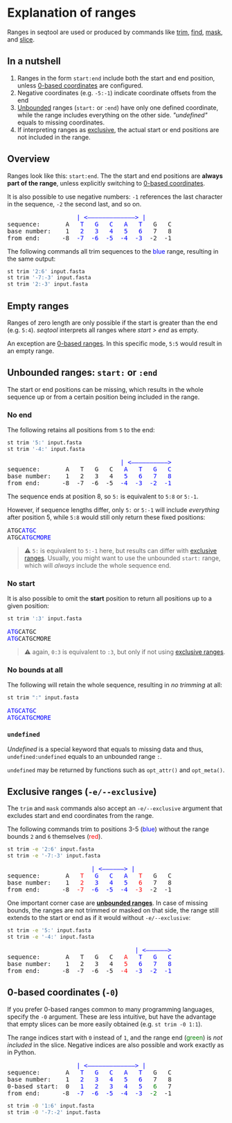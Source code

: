 # Explanation of ranges

Ranges in seqtool are used or produced by commands like [trim](trim.md), [find](find.md),
[mask](mask.md), and [slice](slice.md).

## In a nutshell

1. Ranges in the form `start:end` include both the start and end position,
   unless [0-based coordinates](#0-based-coordinates-0) are configured.
2. Negative coordinates (e.g. `-5:-1`) indicate coordinate offsets from the end
3. [Unbounded](#unbounded-ranges-start-or-end) ranges (`start:` or `:end`)
   have only one defined coordinate, while the range includes everything on the
   other side. *"undefined"* equals to missing coordinates.
4. If interpreting ranges as [exclusive](#exclusive-ranges-e-exclusive), the
   actual start or end positions are not included in the range.

## Overview

Ranges look like this: `start:end`.
The the start and end positions are **always part of the range**, unless
explicitly switching to [0-based coordinates](#0-based-coordinates-0).

It is also possible to use negative numbers: `-1` references the last character
in the sequence, `-2` the second last, and so on.

<pre>
                   <span style="color:blue">| <—————————————> | </span>
sequence:       A  <span style="color:blue"> T   G   C   A   T</span>   G   C
base number:    1  <span style="color:blue"> 2   3   4   5   6</span>   7   8
from end:      -8  <span style="color:blue">-7  -6  -5  -4  -3</span>  -2  -1
</pre>

The following commands all trim sequences to the <span style="color:blue">blue</span> range,
resulting in the same output:

```bash
st trim '2:6' input.fasta
st trim '-7:-3' input.fasta
st trim '2:-3' input.fasta
```

## Empty ranges

Ranges of zero length are only possible if the start is greater than the end
(e.g. `5:4`).
*seqtool* interprets all ranges where *start > end* as
empty.

An exception are [0-based ranges](#0-based-coordinates-0).
In this specific mode, `5:5` would result in an empty range.


## Unbounded ranges: `start:` or `:end`

The start or end positions can be missing, which results in the whole sequence
up or from a certain position being included in the range.

### No end

The following retains all positions from `5` to the end:

```bash
st trim '5:' input.fasta
st trim '-4:' input.fasta
```

<pre>
                               <span style="color:blue">| <——————————></span>
sequence:       A   T   G   C  <span style="color:blue"> A   T   G   C </span>
base number:    1   2   3   4  <span style="color:blue"> 5   6   7   8 </span>
from end:      -8  -7  -6  -5  <span style="color:blue">-4  -3  -2  -1 </span>
</pre>

The sequence ends at position 8, so `5:` is equivalent to `5:8` or `5:-1`.

However, if sequence lengths differ, only `5:` or `5:-1` will include *everything*
after position 5, while `5:8` would still only return these fixed positions:

<pre>
ATGC<span style="color:blue">ATGC</span>
ATGC<span style="color:blue">ATGCMORE</span>
</pre>

> ⚠️ `5:` is equivalent to `5:-1` here, but results can differ with
> [exclusive ranges](#exclusive-ranges-e-exclusive).
Usually, you might want to use the unbounded `start:` range, which will *always*
include the whole sequence end.

### No start

It is also possible to omit the **start** position to return all positions up to
a given position:

```bash
st trim ':3' input.fasta
```

<pre>
<span style="color:blue">ATG</span>CATGC
<span style="color:blue">ATG</span>CATGCMORE
</pre>

> ⚠️ again, `0:3` is equivalent to `:3`, but only if not using
> [exclusive ranges](#exclusive-ranges-e-exclusive).

### No bounds at all

The following will retain the whole sequence, resulting in *no trimming* at all:

```bash
st trim ":" input.fasta
```

<pre>
<span style="color:blue">ATGCATGC
ATGCATGCMORE</span>
</pre>

### `undefined`

*Undefined* is a special keyword that equals to missing data and thus,
`undefined:undefined` equals to an unbounded range `:`.

`undefined` may be returned by functions such as `opt_attr()` and `opt_meta()`.

## Exclusive ranges (`-e/--exclusive`)

The `trim` and `mask` commands also accept an `-e/--exclusive` argument
that excludes start and end coordinates from the range.

The following commands trim to positions 3-5 (<span style="color:blue">blue</span>)
without the range bounds `2` and `6` themselves (<span style="color:red">red</span>).

```bash
st trim -e '2:6' input.fasta
st trim -e '-7:-3' input.fasta
```

<pre>
                       <span style="color:blue">| <——————> |</span>
sequence:       A <span style="color:red">  T </span><span style="color:blue">  G   C   A </span><span style="color:red">  T</span>   G   C
base number:    1 <span style="color:red">  2 </span><span style="color:blue">  3   4   5 </span><span style="color:red">  6</span>   7   8
from end:      -8 <span style="color:red"> -7 </span><span style="color:blue"> -6  -5  -4 </span><span style="color:red"> -3</span>  -2  -1
</pre>

One important corner case are **[unbounded ranges](#unbounded-ranges-start-or-end)**.
In case of missing bounds, the ranges are not trimmed or masked on that side, the range
still extends to the start or end as if it would without `-e/--exclusive`:


```bash
st trim -e '5:' input.fasta
st trim -e '-4:' input.fasta
```

<pre>
                                   <span style="color:blue">| <——————></span>
sequence:       A   T   G   C  <span style="color:red"> A </span><span style="color:blue">  T   G   C </span>
base number:    1   2   3   4  <span style="color:red"> 5 </span><span style="color:blue">  6   7   8 </span>
from end:      -8  -7  -6  -5  <span style="color:red">-4 </span><span style="color:blue"> -3  -2  -1 </span>
</pre>


## 0-based coordinates (`-0`)

If you prefer 0-based ranges common to many programming languages, specify the `-0` argument.
These are less intuitive, but have the advantage that empty slices can be more easily
obtained (e.g. `st trim -0 1:1`).

The range indices start with `0` instead of `1`, and the range end (<span style="color:green">green</span>)
is *not included* in the slice. Negative indices are also possible and work exactly as in Python.

<pre>
                   <span style="color:blue">| <—————————————> | </span>
sequence:       A  <span style="color:blue"> T   G   C   A   T</span>   G   C
base number:    1  <span style="color:blue"> 2   3   4   5   6</span>   7   8
0-based start:  0  <span style="color:blue"> 1   2   3   4   5</span>  <span style="color:green"> 6</span>   7
from end:      -8  <span style="color:blue">-7  -6  -5  -4  -3</span>  <span style="color:green">-2</span>  -1
</pre>

```bash
st trim -0 '1:6' input.fasta
st trim -0 '-7:-2' input.fasta
```
